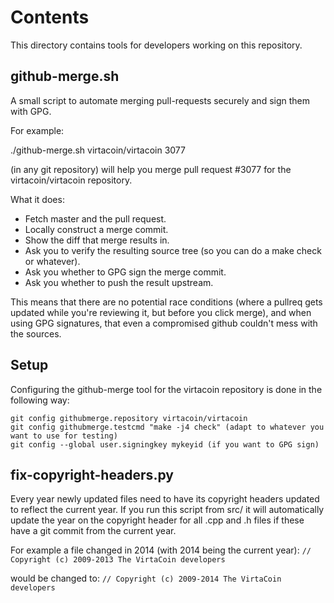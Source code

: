 Contents
===========
This directory contains tools for developers working on this repository.

github-merge.sh
----------------

A small script to automate merging pull-requests securely and sign them with GPG.

For example:

  ./github-merge.sh virtacoin/virtacoin 3077

(in any git repository) will help you merge pull request #3077 for the
virtacoin/virtacoin repository.

What it does:
* Fetch master and the pull request.
* Locally construct a merge commit.
* Show the diff that merge results in.
* Ask you to verify the resulting source tree (so you can do a make
check or whatever).
* Ask you whether to GPG sign the merge commit.
* Ask you whether to push the result upstream.

This means that there are no potential race conditions (where a
pullreq gets updated while you're reviewing it, but before you click
merge), and when using GPG signatures, that even a compromised github
couldn't mess with the sources.

Setup
---------
Configuring the github-merge tool for the virtacoin repository is done in the following way:

    git config githubmerge.repository virtacoin/virtacoin
    git config githubmerge.testcmd "make -j4 check" (adapt to whatever you want to use for testing)
    git config --global user.signingkey mykeyid (if you want to GPG sign)

## fix-copyright-headers.py

Every year newly updated files need to have its copyright headers updated to reflect the current year.
If you run this script from src/ it will automatically update the year on the copyright header for all
.cpp and .h files if these have a git commit from the current year.

For example a file changed in 2014 (with 2014 being the current year):
```// Copyright (c) 2009-2013 The VirtaCoin developers```

would be changed to:
```// Copyright (c) 2009-2014 The VirtaCoin developers```